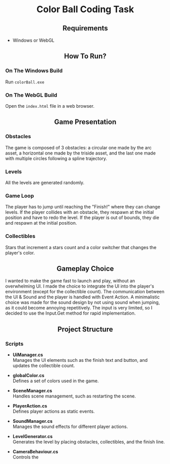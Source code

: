 <h1 align="center">Color Ball Coding Task</h1>


<h2 align="center">Requirements</h2>

- Windows or WebGL

<h2 align="center">How To Run?</h2>

### On The Windows Build
Run `colorBall.exe`

### On The WebGL Build
Open the `index.html` file in a web browser.

<h2 align="center">Game Presentation</h2>

### Obstacles
The game is composed of 3 obstacles: a circular one made by the arc asset, a horizontal one made by the triside asset, and the last one made with multiple circles following a spline trajectory.

### Levels
All the levels are generated randomly.

### Game Loop
The player has to jump until reaching the "Finish!" where they can change levels. If the player collides with an obstacle, they respawn at the initial position and have to redo the level. If the player is out of bounds, they die and respawn at the initial position.

### Collectibles
Stars that increment a stars count and a color switcher that changes the player's color.

<h2 align="center">Gameplay Choice</h2>
I wanted to make the game fast to launch and play, without an overwhelming UI. I made the choice to integrate the UI into the player's environment (except for the collectible count). The communication between the UI & Sound and the player is handled with Event Action. A minimalistic choice was made for the sound design by not using sound when jumping, as it could become annoying repetitively. The input is very limited, so I decided to use the Input.Get method for rapid implementation.

<h2 align="center">Project Structure</h2>

### Scripts

- **UiManager.cs**  
  Manages the UI elements such as the finish text and button, and updates the collectible count.

- **globalColor.cs**  
  Defines a set of colors used in the game.

- **SceneManager.cs**  
  Handles scene management, such as restarting the scene.

- **PlayerAction.cs**  
  Defines player actions as static events.

- **SoundManager.cs**  
  Manages the sound effects for different player actions.

- **LevelGenerator.cs**  
  Generates the level by placing obstacles, collectibles, and the finish line.

- **CameraBehaviour.cs**  
  Controls the
